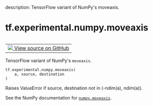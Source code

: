 description: TensorFlow variant of NumPy's moveaxis.

<div itemscope itemtype="http://developers.google.com/ReferenceObject">
<meta itemprop="name" content="tf.experimental.numpy.moveaxis" />
<meta itemprop="path" content="Stable" />
</div>

# tf.experimental.numpy.moveaxis

<!-- Insert buttons and diff -->

<table class="tfo-notebook-buttons tfo-api nocontent" align="left">
<td>
  <a target="_blank" href="https://github.com/tensorflow/tensorflow/blob/r2.4/tensorflow/python/ops/numpy_ops/np_array_ops.py#L854-L911">
    <img src="https://www.tensorflow.org/images/GitHub-Mark-32px.png" />
    View source on GitHub
  </a>
</td>
</table>



TensorFlow variant of NumPy's `moveaxis`.

<pre class="devsite-click-to-copy prettyprint lang-py tfo-signature-link">
<code>tf.experimental.numpy.moveaxis(
    a, source, destination
)
</code></pre>



<!-- Placeholder for "Used in" -->

Raises ValueError if source, destination not in (-ndim(a), ndim(a)).

See the NumPy documentation for [`numpy.moveaxis`](https://numpy.org/doc/1.16/reference/generated/numpy.moveaxis.html).
